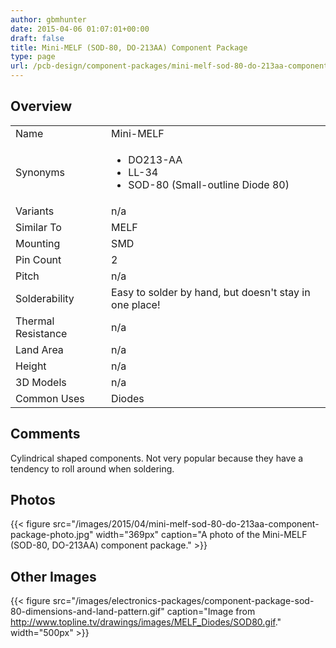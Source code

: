 ```yaml
---
author: gbmhunter
date: 2015-04-06 01:07:01+00:00
draft: false
title: Mini-MELF (SOD-80, DO-213AA) Component Package
type: page
url: /pcb-design/component-packages/mini-melf-sod-80-do-213aa-component-package
---
```


## Overview

<table ><tbody ><tr >
<td >Name
</td>
<td >Mini-MELF
</td></tr><tr >
<td >Synonyms
</td>
<td >
<ul>
<li>DO213-AA</li>
<li>LL-34</li>
<li>SOD-80 (Small-outline Diode 80)</li>
</ul>
</td></tr><tr >
<td >Variants
</td>
<td >n/a
</td></tr><tr >
<td >Similar To
</td>
<td>MELF</td></tr><tr >
<td>Mounting
</td>
<td >SMD
</td></tr><tr >
<td >Pin Count
</td>
<td >2
</td></tr><tr >
<td >Pitch
</td>
<td >n/a
</td></tr><tr >
<td >Solderability
</td>
<td >Easy to solder by hand, but doesn't stay in one place!
</td></tr><tr >
<td >Thermal Resistance
</td>
<td >n/a
</td></tr><tr >
<td >Land Area
</td>
<td >n/a
</td></tr><tr >
<td >Height
</td>
<td >n/a
</td></tr><tr >
<td >3D Models
</td>
<td >n/a
</td></tr><tr >
<td >Common Uses
</td>
<td>Diodes</td>
</tr></tbody></table>

## Comments

Cylindrical shaped components. Not very popular because they have a tendency to roll around when soldering.

## Photos

{{< figure src="/images/2015/04/mini-melf-sod-80-do-213aa-component-package-photo.jpg" width="369px" caption="A photo of the Mini-MELF (SOD-80, DO-213AA) component package."  >}}

## Other Images

{{< figure src="/images/electronics-packages/component-package-sod-80-dimensions-and-land-pattern.gif" caption="Image from http://www.topline.tv/drawings/images/MELF_Diodes/SOD80.gif."  width="500px" >}}
